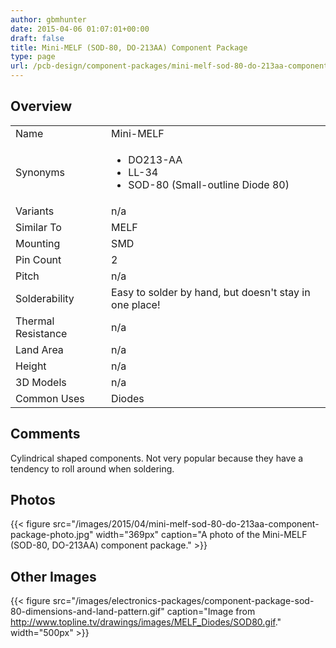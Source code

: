 ```yaml
---
author: gbmhunter
date: 2015-04-06 01:07:01+00:00
draft: false
title: Mini-MELF (SOD-80, DO-213AA) Component Package
type: page
url: /pcb-design/component-packages/mini-melf-sod-80-do-213aa-component-package
---
```


## Overview

<table ><tbody ><tr >
<td >Name
</td>
<td >Mini-MELF
</td></tr><tr >
<td >Synonyms
</td>
<td >
<ul>
<li>DO213-AA</li>
<li>LL-34</li>
<li>SOD-80 (Small-outline Diode 80)</li>
</ul>
</td></tr><tr >
<td >Variants
</td>
<td >n/a
</td></tr><tr >
<td >Similar To
</td>
<td>MELF</td></tr><tr >
<td>Mounting
</td>
<td >SMD
</td></tr><tr >
<td >Pin Count
</td>
<td >2
</td></tr><tr >
<td >Pitch
</td>
<td >n/a
</td></tr><tr >
<td >Solderability
</td>
<td >Easy to solder by hand, but doesn't stay in one place!
</td></tr><tr >
<td >Thermal Resistance
</td>
<td >n/a
</td></tr><tr >
<td >Land Area
</td>
<td >n/a
</td></tr><tr >
<td >Height
</td>
<td >n/a
</td></tr><tr >
<td >3D Models
</td>
<td >n/a
</td></tr><tr >
<td >Common Uses
</td>
<td>Diodes</td>
</tr></tbody></table>

## Comments

Cylindrical shaped components. Not very popular because they have a tendency to roll around when soldering.

## Photos

{{< figure src="/images/2015/04/mini-melf-sod-80-do-213aa-component-package-photo.jpg" width="369px" caption="A photo of the Mini-MELF (SOD-80, DO-213AA) component package."  >}}

## Other Images

{{< figure src="/images/electronics-packages/component-package-sod-80-dimensions-and-land-pattern.gif" caption="Image from http://www.topline.tv/drawings/images/MELF_Diodes/SOD80.gif."  width="500px" >}}
